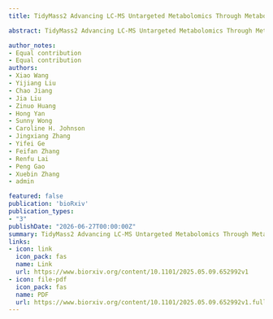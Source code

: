```yaml
---
title: TidyMass2 Advancing LC-MS Untargeted Metabolomics Through Metabolite Origin Inference and Metabolic Feature-based Functional Module Analysis

abstract: TidyMass2 Advancing LC-MS Untargeted Metabolomics Through Metabolite Origin Inference and Metabolic Feature-based Functional Module Analysis

author_notes:
- Equal contribution
- Equal contribution
authors:
- Xiao Wang
- Yijiang Liu
- Chao Jiang
- Jia Liu
- Zinuo Huang
- Hong Yan
- Sunny Wong
- Caroline H. Johnson
- Jingxiang Zhang
- Yifei Ge
- Feifan Zhang
- Renfu Lai
- Peng Gao
- Xuebin Zhang
- admin

featured: false
publication: 'bioRxiv'
publication_types:
- "3"
publishDate: "2026-06-27T00:00:00Z"
summary: TidyMass2 Advancing LC-MS Untargeted Metabolomics Through Metabolite Origin Inference and Metabolic Feature-based Functional Module Analysis
links:
- icon: link
  icon_pack: fas
  name: Link
  url: https://www.biorxiv.org/content/10.1101/2025.05.09.652992v1
- icon: file-pdf
  icon_pack: fas
  name: PDF
  url: https://www.biorxiv.org/content/10.1101/2025.05.09.652992v1.full.pdf
---
```

